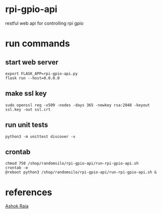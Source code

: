 # rpi-gpio-api
restful web api for controlling rpi gpio

# run commands

## start web server

```
export FLASK_APP=rpi-gpio-api.py
flask run --host=0.0.0.0
```

## make ssl key

```
sudo openssl req -x509 -nodes -days 365 -newkey rsa:2048 -keyout ssl.key -out ssl.crt
```

## run unit tests

```
python3 -m unittest discover -v
```

## crontab

```
chmod 750 /shop/randomsilo/rpi-gpio-api/run-rpi-gpio-api.sh
crontab -e
@reboot python3 /shop/randomsilo/rpi-gpio-api/run-rpi-gpio-api.sh &
```

# references

[Ashok Raja](http://www.ashokraja.me/post/Raspberry-Pi-System-Information-Web-Application-with-Python-and-Flask.aspx)